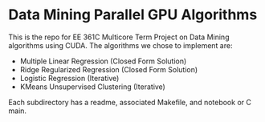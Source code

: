 # Data Mining Parallel GPU Algorithms

This is the repo for EE 361C Multicore Term Project on Data Mining algorithms using CUDA. The algorithms we chose to implement are:
- Multiple Linear Regression (Closed Form Solution)
- Ridge Regularized Regression (Closed Form Solution)
- Logistic Regression (Iterative)
- KMeans Unsupervised Clustering (Iterative)

Each subdirectory has a readme, associated Makefile, and notebook or C main. 
